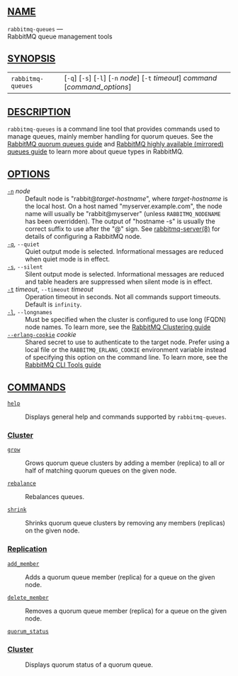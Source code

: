 <div class="manual-text">
<section class="Sh">
<h2 class="Sh" id="NAME"><a class="permalink" href="#NAME">NAME</a></h2>
<code class="Nm">rabbitmq-queues</code> &#x2014;
<div class="Nd">RabbitMQ queue management tools</div>
</section>
<section class="Sh">
<h2 class="Sh" id="SYNOPSIS"><a class="permalink" href="#SYNOPSIS">SYNOPSIS</a></h2>
<table class="Nm">
  <tr>
    <td><code class="Nm">rabbitmq-queues</code></td>
    <td>[<code class="Fl">-q</code>] [<code class="Fl">-s</code>]
      [<code class="Fl">-l</code>] [<code class="Fl">-n</code>
      <var class="Ar">node</var>] [<code class="Fl">-t</code>
      <var class="Ar">timeout</var>] <var class="Ar">command</var>
      [<var class="Ar">command_options</var>]</td>
  </tr>
</table>
</section>
<section class="Sh">
<h2 class="Sh" id="DESCRIPTION"><a class="permalink" href="#DESCRIPTION">DESCRIPTION</a></h2>
<code class="Nm">rabbitmq-queues</code> is a command line tool that
  provides commands used to manage queues, mainly member handling for quorum queues. See the
  <a class="Lk" href="https://www.rabbitmq.com/quorum-queues.html">RabbitMQ quorum
  queues guide</a> and <a class="Lk" href="https://www.rabbitmq.com/ha.html">RabbitMQ highly available (mirrored) queues guide</a> to learn more about queue types in RabbitMQ.
</section>
<section class="Sh">
<h2 class="Sh" id="OPTIONS"><a class="permalink" href="#OPTIONS">OPTIONS</a></h2>
<dl class="Bl-tag">
  <dt><a class="permalink" href="#n"><code class="Fl" id="n">-n</code></a>
    <var class="Ar">node</var></dt>
  <dd>Default node is
      &quot;rabbit@<var class="Ar">target-hostname</var>&quot;, where
      <var class="Ar">target-hostname</var> is the local host. On a host named
      &quot;myserver.example.com&quot;, the node name will usually be
      &quot;rabbit@myserver&quot; (unless
      <code class="Ev">RABBITMQ_NODENAME</code> has been overridden). The output
      of &quot;hostname -s&quot; is usually the correct suffix to use after
      the &quot;@&quot; sign. See
      <a class="Xr" href="rabbitmq-server.8.html">rabbitmq-server(8)</a> for
      details of configuring a RabbitMQ node.</dd>
  <dt><a class="permalink" href="#q"><code class="Fl" id="q">-q</code></a>,
    <code class="Fl">--quiet</code></dt>
  <dd>Quiet output mode is selected. Informational messages are reduced when
      quiet mode is in effect.</dd>
  <dt><a class="permalink" href="#s"><code class="Fl" id="s">-s</code></a>,
    <code class="Fl">--silent</code></dt>
  <dd>Silent output mode is selected. Informational messages are reduced and
      table headers are suppressed when silent mode is in effect.</dd>
  <dt><a class="permalink" href="#t"><code class="Fl" id="t">-t</code></a>
    <var class="Ar">timeout</var>, <code class="Fl">--timeout</code>
    <var class="Ar">timeout</var></dt>
  <dd>Operation timeout in seconds. Not all commands support timeouts. Default
      is <code class="Cm">infinity</code>.</dd>
  <dt><a class="permalink" href="#l"><code class="Fl" id="l">-l</code></a>,
    <code class="Fl">--longnames</code></dt>
  <dd>Must be specified when the cluster is configured to use long (FQDN) node
      names. To learn more, see the
      <a class="Lk" href="https://www.rabbitmq.com/clustering.html">RabbitMQ
      Clustering guide</a></dd>
  <dt><a class="permalink" href="#-erlang-cookie"><code class="Fl" id="-erlang-cookie">--erlang-cookie</code></a>
    <var class="Ar">cookie</var></dt>
  <dd>Shared secret to use to authenticate to the target node. Prefer using a
      local file or the <code class="Ev">RABBITMQ_ERLANG_COOKIE</code>
      environment variable instead of specifying this option on the command
      line. To learn more, see the
      <a class="Lk" href="https://www.rabbitmq.com/cli.html">RabbitMQ CLI Tools
      guide</a></dd>
</dl>
</section>
<section class="Sh">
<h2 class="Sh" id="COMMANDS"><a class="permalink" href="#COMMANDS">COMMANDS</a></h2>
<dl class="Bl-tag">
  <dt><a class="permalink" href="#help"><code class="Cm" id="help">help</code></a></dt>
  <dd>
    <p class="Pp">Displays general help and commands supported by
        <code class="Nm">rabbitmq-queues</code>.</p>
  </dd>
</dl>
<section class="Ss">
<h3 class="Ss" id="Cluster"><a class="permalink" href="#Cluster">Cluster</a></h3>
<dl class="Bl-tag">
  <dt><a class="permalink" href="#"><code class="Cm" id="grow">grow</code></a></dt>
  <dd>
    <p class="Pp">Grows quorum queue clusters by adding a member (replica) to all or half of matching quorum queues on the given node.</p>
  </dd>
  <dt><a class="permalink" href="#"><code class="Cm" id="rebalance">rebalance</code></a></dt>
  <dd>
    <p class="Pp">Rebalances queues.</p>
  </dd>
  <dt><a class="permalink" href="#"><code class="Cm" id="shrink">shrink</code></a></dt>
  <dd>
    <p class="Pp">Shrinks quorum queue clusters by removing any members (replicas) on the given node.</p>
  </dd>
</dl>
</section>
<h3 class="Ss" id="Replication"><a class="permalink" href="#Replication">Replication</a></h3>
<dl class="Bl-tag">
  <dt><a class="permalink" href="#"><code class="Cm" id="add_member">add_member</code></a></dt>
  <dd>
    <p class="Pp">Adds a quorum queue member (replica) for a queue on the given node.</p>
  </dd>
  <dt><a class="permalink" href="#"><code class="Cm" id="delete_member">delete_member</code></a></dt>
  <dd>
    <p class="Pp">Removes a quorum queue member (replica) for a queue on the given node.</p>
  </dd>
  <dt><a class="permalink" href="#"><code class="Cm" id="quorum_status">quorum_status</code></a></dt>
</dl>
</section>
<h3 class="Ss" id="Queues"><a class="permalink" href="#Queues">Cluster</a></h3>
<dl class="Bl-tag">
  <dd>
    <p class="Pp">Displays quorum status of a quorum queue.</p>
  </dd>
</dl>
</section>
</section>
</div>

